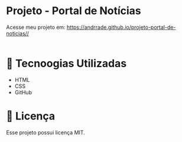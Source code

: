 # Projeto - Portal de Notícias
Acesse meu projeto em: <a href="https://andrrade.github.io/projeto-portal-de-noticias/" target="_blank">https://andrrade.github.io/projeto-portal-de-noticias//</a>
<br><br>

# 🚀 Tecnoogias Utilizadas

- HTML
- CSS
- GitHub

# 📝 Licença

Esse projeto possui licença MIT.


